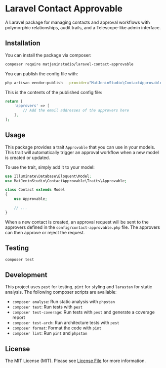 # Laravel Contact Approvable

A Laravel package for managing contacts and approval workflows with polymorphic relationships, audit trails, and a Telescope-like admin interface.

## Installation

You can install the package via composer:

```bash
composer require matjeninstudio/laravel-contact-approvable
```

You can publish the config file with:

```bash
php artisan vendor:publish --provider="MatJeninStudio\ContactApprovable\ContactApprovableServiceProvider" --tag="config"
```

This is the contents of the published config file:

```php
return [
    'approvers' => [
        // Add the email addresses of the approvers here
    ],
];
```

## Usage

This package provides a trait `Approvable` that you can use in your models. This trait will automatically trigger an approval workflow when a new model is created or updated.

To use the trait, simply add it to your model:

```php
use Illuminate\Database\Eloquent\Model;
use MatJeninStudio\ContactApprovable\Traits\Approvable;

class Contact extends Model
{
    use Approvable;

    // ...
}
```

When a new contact is created, an approval request will be sent to the approvers defined in the `config/contact-approvable.php` file. The approvers can then approve or reject the request.

## Testing

```bash
composer test
```

## Development

This project uses `pest` for testing, `pint` for styling and `larastan` for static analysis. The following composer scripts are available:

- `composer analyse`: Run static analysis with `phpstan`
- `composer test`: Run tests with `pest`
- `composer test-coverage`: Run tests with `pest` and generate a coverage report
- `composer test-arch`: Run architecture tests with `pest`
- `composer format`: Format the code with `pint`
- `composer lint`: Run `pint` and `phpstan`

## License

The MIT License (MIT). Please see [License File](LICENSE.md) for more information.
